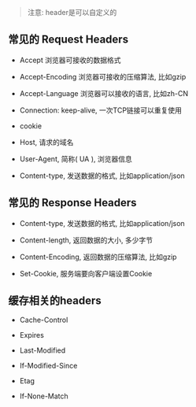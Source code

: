 > 注意: header是可以自定义的

## 常见的 Request Headers

- Accept 浏览器可接收的数据格式

- Accept-Encoding 浏览器可接收的压缩算法, 比如gzip

- Accept-Language 浏览器可以接收的语言, 比如zh-CN

- Connection: keep-alive, 一次TCP链接可以重复使用

- cookie

- Host, 请求的域名

- User-Agent, 简称( UA ), 浏览器信息

- Content-type, 发送数据的格式, 比如application/json

## 常见的 Response Headers

- Content-type, 发送数据的格式, 比如application/json

- Content-length, 返回数据的大小, 多少字节

- Content-Encoding, 返回数据的压缩算法, 比如gzip

- Set-Cookie, 服务端要向客户端设置Cookie

## 缓存相关的headers

- Cache-Control

- Expires

- Last-Modified

- If-Modified-Since

- Etag

- If-None-Match
